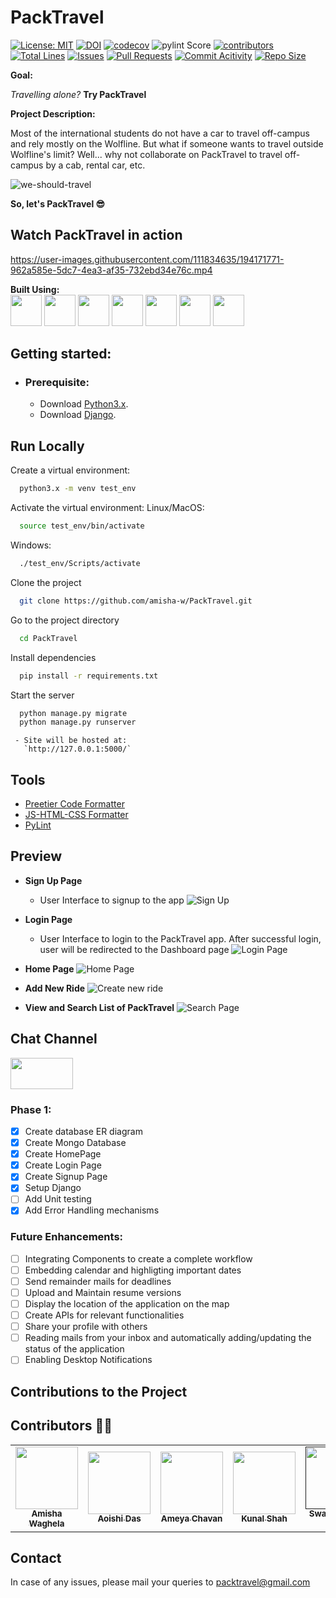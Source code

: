 # PackTravel

[![License: MIT](https://img.shields.io/badge/License-MIT-yellow.svg)](https://opensource.org/licenses/MIT) 
[![DOI](https://zenodo.org/badge/DOI/10.5281/zenodo.7178601.svg)](https://doi.org/10.5281/zenodo.7178601)
[![codecov](https://codecov.io/gh/amisha-w/PackTravel/branch/main/graph/badge.svg?token=HRFN97UEB7)](https://codecov.io/gh/amisha-w/PackTravel)
![pylint Score](https://mperlet.github.io/pybadge/badges/7.svg)
[![contributors](https://img.shields.io/github/contributors/amisha-w/PackTravel)](https://github.com/amisha-w/PackTravel/graphs/contributors)
[![Total Lines](https://tokei.rs/b1/github/XAMPPRocky/tokei)](https://github.com/amisha-w/PackTravel)
[![Issues](https://img.shields.io/github/issues/amisha-w/PackTravel)](https://github.com/amisha-w/PackTravel/issues)
[![Pull Requests](https://img.shields.io/github/issues-pr/amisha-w/PackTravel)](https://github.com/amisha-w/PackTravel/pulls)
[![Commit Acitivity](https://img.shields.io/github/commit-activity/w/amisha-w/PackTravel)](https://github.com/amisha-w/PackTravel/graphs/commit-activity)
[![Repo Size](https://img.shields.io/github/repo-size/amisha-w/PackTravel)](https://github.com/amisha-w/PackTravel)



**Goal:**

_Travelling alone?_ **Try PackTravel**


**Project Description:**

Most of the international students do not have a car to travel off-campus and rely mostly on the Wolfline. But what if someone wants to travel outside Wolfline's limit? Well... why not collaborate on PackTravel to travel off-campus by a cab, rental car, etc.


![we-should-travel](https://user-images.githubusercontent.com/111834635/194171695-02f5bda6-af44-4e9e-a1a5-4d734c7af5de.jpg)

**So, let's PackTravel 😎**


## Watch PackTravel in action 
https://user-images.githubusercontent.com/111834635/194171771-962a585e-5dc7-4ea3-af35-732ebd34e76c.mp4

**Built Using:**
</br>
<code><a href="https://developer.mozilla.org/en-US/docs/Glossary/HTML5" target="_blank"><img height="50" src="https://www.vectorlogo.zone/logos/w3_html5/w3_html5-ar21.svg"></a></code>
<code><a href="https://developer.mozilla.org/en-US/docs/Web/CSS" target="_blank"><img height="50" src="https://www.vectorlogo.zone/logos/w3_css/w3_css-ar21.svg"></a></code>
<code><a href="https://getbootstrap.com/" target="_blank"><img height="50" src="https://www.vectorlogo.zone/logos/getbootstrap/getbootstrap-ar21.svg"></a></code>
<code><a href="https://www.javascript.com/" target="_blank"><img height="50" src="https://www.vectorlogo.zone/logos/javascript/javascript-ar21.svg"></a></code>
<code><a href="https://www.djangoproject.com/" target="_blank"><img height="50" src="https://user-images.githubusercontent.com/111834635/194172149-ff6a56be-3025-4d2c-8cdb-b9a7e3f87259.png"></a></code>
<code><a href="https://www.mongodb.com/" target="_blank"><img height="50" src="https://user-images.githubusercontent.com/111834635/194173280-628ecfc0-21ae-4870-8e22-711e6da83820.png"></a></code>
<code><a href="https://www.python.org/" target="_blank"><img height="50" src="https://user-images.githubusercontent.com/111834635/194173533-37cd4997-55f3-4bb1-87bd-1a16a3af53aa.png"></a></code>




## Getting started:

  - ### Prerequisite:
      - Download [Python3.x](https://www.python.org/downloads/).
      - Download [Django](https://docs.djangoproject.com/en/4.1/topics/install/).

   ## Run Locally

Create a virtual environment:

```bash
  python3.x -m venv test_env
```

Activate the virtual environment:
Linux/MacOS:
```bash
  source test_env/bin/activate
```
Windows:
```bash
  ./test_env/Scripts/activate
```

Clone the project

```bash
  git clone https://github.com/amisha-w/PackTravel.git
```

Go to the project directory

```bash
  cd PackTravel
```

Install dependencies

```bash 
  pip install -r requirements.txt
```

Start the server

```bash
  python manage.py migrate
  python manage.py runserver
```



     - Site will be hosted at:
       `http://127.0.0.1:5000/`
       
## Tools
- [Preetier Code Formatter](https://marketplace.visualstudio.com/items?itemName=esbenp.prettier-vscode)
- [JS-HTML-CSS Formatter](https://marketplace.visualstudio.com/items?itemName=lonefy.vscode-JS-CSS-HTML-formatter)
- [PyLint](https://pylint.org/)

## Preview

- **Sign Up Page**
  - User Interface to signup to the app
 ![Sign Up](https://user-images.githubusercontent.com/111834635/194778553-99da6656-8eaf-4e6a-9a8d-a1d3ff1a40cf.jpeg)

- **Login Page**
  - User Interface to login to the PackTravel app. After successful login, user will be redirected to the Dashboard page
![Login Page](https://user-images.githubusercontent.com/111834635/194778542-2b1c810c-3a14-44a1-b7e6-2db6aa83ee3b.jpeg)


- **Home Page** 
![Home Page](https://user-images.githubusercontent.com/111834635/194778535-43e49377-76ab-4ad3-9579-39f41c483a76.jpeg)

- **Add New Ride** 
![Create new ride](https://user-images.githubusercontent.com/111834635/194778576-4f2a4f79-c56e-48ef-ba3b-7c56d529addc.jpeg)

- **View and Search List of PackTravel**
![Search Page](https://user-images.githubusercontent.com/111834635/194778702-efec2c3b-41d4-40fb-8acc-8e00c4d39d90.jpeg)



## Chat Channel

<code><a href="https://app.slack.com/client/T03UZM4975G/C03UT3QFHP0" target="_blank"><img height="50" width="100" src="https://user-images.githubusercontent.com/111834635/194175304-834d5663-b6bb-4e38-981d-98bc1bf028b8.png"></a></code>


### Phase 1:

- [x] Create database ER diagram
- [x] Create Mongo Database
- [x] Create HomePage
- [x] Create Login Page
- [x] Create Signup Page
- [x] Setup Django
- [ ] Add Unit testing
- [x] Add Error Handling mechanisms

### Future Enhancements:

- [ ] Integrating Components to create a complete workflow
- [ ] Embedding calendar and highligting important dates
- [ ] Send remainder mails for deadlines
- [ ] Upload and Maintain resume versions
- [ ] Display the location of the application on the map
- [ ] Create APIs for relevant functionalities
- [ ] Share your profile with others
- [ ] Reading mails from your inbox and automatically adding/updating the status of the application
- [ ] Enabling Desktop Notifications

## Contributions to the Project

## Contributors 👨‍🏭

<table>
  <tr>
    <td align="center"><a href="https://github.com/amisha-w"><img src="" width="100px;" alt=""/><br /><sub><b>Amisha Waghela</b></sub></a></td>
    <td align="center"><a href="https://github.com/Aoishi28"><img src="" width="100px;" alt=""/><br /><sub><b>Aoishi Das</b></sub></a><br /></td>
    <td align="center"><a href="https://github.com/ameyachavan26"><img src="" width="100px;" alt=""/><br /><sub><b>Ameya Chavan</b></sub></a><br /></td>
    <td align="center"><a href="https://github.com/kunalshah03"><img src="" width="100px;" alt=""/><br /><sub><b>Kunal Shah</b></sub></a><br /></td>
    <td align="center"><a href=""><img src="" width="100px;" alt=""/><br /><sub><b>Swarnamalya M</b></sub></a><br /></td>
  </tr>
</table>


## Contact 
In case of any issues, please mail your queries to packtravel@gmail.com 

